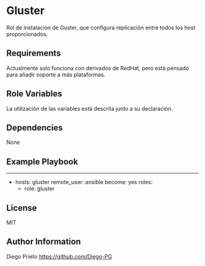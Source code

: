 Gluster
=========

Rol de instalación de Guster, que configura replicación entre todos los host
proporcionados.

Requirements
------------

Actualmente solo funciona con derivados de RedHat, pero está pensado para
añadir soporte a más plataformas.

Role Variables
--------------

La utilización de las variables está descrita junto a su declaración.

Dependencies
------------

None

Example Playbook
----------------

---
- hosts: gluster
  remote_user: ansible
  become: yes
  roles:
    - role: gluster

License
-------

MIT

Author Information
------------------

Diego Prieto
https://github.com/Diego-PG
